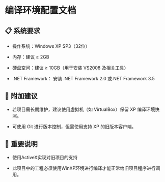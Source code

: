 # 编译环境配置文档

## 📋 系统要求

- 操作系统：Windows XP SP3（32位）

- 内存：建议 ≥ 2GB

- 硬盘空间：建议 ≥ 10GB（用于安装 VS2008 及相关工具）

- .NET Framework： 安装 .NET Framework 2.0 或.NET Framework 3.5



## 📝 附加建议

- 若项目需长期维护，建议使用虚拟机（如 VirtualBox）保留 XP 编译环境快照。

- 可使用 Git 进行版本控制，但需使用支持 XP 的旧版本客户端。



## 📝 重要说明

- 使用ActiveX实现对旧项目的支持

- 此项目中的工程必须使用WinXP环境进行编译才能正常给旧项目程序进行调用。
